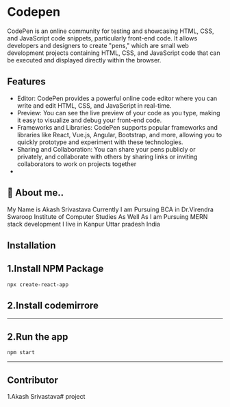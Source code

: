 


# Codepen


CodePen is an online community for testing and showcasing HTML, CSS, and JavaScript code snippets, particularly front-end code. It allows developers and designers to create "pens," which are small web development projects containing HTML, CSS, and JavaScript code that can be executed and displayed directly within the browser.


## Features

- Editor: CodePen provides a powerful online code editor where you can write and edit HTML, CSS, and JavaScript in real-time.
- Preview: You can see the live preview of your code as you type, making it easy to visualize and debug your front-end code.
- Frameworks and Libraries: CodePen supports popular frameworks and libraries like React, Vue.js, Angular, Bootstrap, and more, allowing you to quickly prototype and experiment with these technologies.
- Sharing and Collaboration: You can share your pens publicly or privately, and collaborate with others by sharing links or inviting collaborators to work on projects together
-


## 🚀 About me..
My Name is Akash Srivastava Currently I am Pursuing BCA in Dr.Virendra Swaroop Institute of Computer Studies As Well As I am Pursuing MERN stack development I live in Kanpur Uttar pradesh India



## Installation

1.Install NPM Package
----
    npx create-react-app

2.Install codemirrore
----

-----
2.Run the app
----
    npm start
----
## Contributor
1.Akash Srivastava# project
